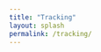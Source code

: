 ```yaml
---
title: "Tracking"
layout: splash
permalink: /tracking/
---
```


<script type="text/javascript" id="clustrmaps" src="//clustrmaps.com/map_v2.js?d=GXfBHvm-htpxSP9rwJ3M0kip4wmtGdtU9mfR6wgGoy4&cl=ffffff&w=a"></script>